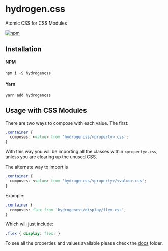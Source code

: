 # hydrogen.css
Atomic CSS for CSS Modules

[![npm](https://img.shields.io/npm/v/hydrogencss.svg)](http://npm.im/hydrogencss)

## Installation

#### NPM
```shell
npm i -S hydrogencss
```

#### Yarn
```shell
yarn add hydrogencss
```

## Usage with CSS Modules
There are two ways to compose with each value. The first:

```css
.container {
  composes: <value> from 'hydrogencss/<property>.css';
}
```
With this way you will be importing all the classes within `<property>.css`, unless
you are clearing up the unused CSS.

The alternate way to import is
```css
.container {
  composes: <value> from 'hydrogencss/<property>/<value>.css';
}
```

Example:
```css
.container {
  composes: flex from 'hydrogencss/display/flex.css';
}
```

Which will just include:
```css
.flex { display: flex; }
```

To see all the properties and values available please check the [docs](docs/) folder.
